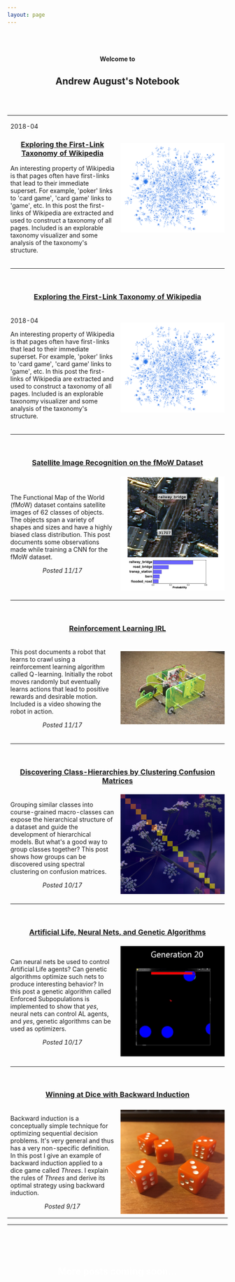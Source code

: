 ```yaml
---
layout: page
---
```


<!-- <div style="background-image: url(yellow.jpg); background-position: center; background-repeat: no-repeat; background-size: cover;"> -->
<div>
<br />
<br />
<center><h4><b>Welcome to</b></h4></center>
<center><h2><b>Andrew August's Notebook</b></h2></center>
<!-- <center><h2>&#x1f4d5;</h2></center> -->
<br />
<br />
</div>
<!-- </div> -->

<table>
<tr class="notebook-table">
  <td width="50%" class="full">
    <p>2018-04</p>
    <h3><center><a href="/wikilinks/"><b>Exploring the First-Link Taxonomy of Wikipedia</b></a></center></h3>
    <p>An interesting property of Wikipedia is that pages often have first-links that lead to their immediate superset.  For example, 'poker' links to 'card game', 'card game' links to 'game', etc.  In this post the first-links of Wikipedia are extracted and used to construct a taxonomy of all pages.  Included is an explorable taxonomy visualizer and some analysis of the taxonomy's structure.</p>
  </td>
  <td width="50%" class="full">
       <a href="/wikilinks/"><img src="wikilinks/net70k.png"></a>
   </td>
</tr>
<tr class="notebook-table">
  <td colspan="2" class="full">
    <hr><br />
    <h3><center><a href="/wikilinks/"><b>Exploring the First-Link Taxonomy of Wikipedia</b></a></center></h3>
  </td>
</tr>
<tr class="notebook-table">
  <td width="50%" class="full">
    <p>2018-04</p>
    <p>An interesting property of Wikipedia is that pages often have first-links that lead to their immediate superset.  For example, 'poker' links to 'card game', 'card game' links to 'game', etc.  In this post the first-links of Wikipedia are extracted and used to construct a taxonomy of all pages.  Included is an explorable taxonomy visualizer and some analysis of the taxonomy's structure.</p>
  </td>
  <td width="50%" class="full">
       <a href="/wikilinks/"><img src="wikilinks/net70k.png"></a>
   </td>
</tr>
<tr class="notebook-table">
  <td colspan="2" class="full">
    <hr><br />
    <h3><center><a href="/fmow/"><b>Satellite Image Recognition on the fMoW Dataset</b></a></center></h3>
  </td>
 </tr>
 <tr class="notebook-table">
   <td width="50%" class="full">
       <p>
         The Functional Map of the World (fMoW) dataset contains satellite images of 62 classes of objects. The objects span a variety of shapes and sizes and have a highly biased class distribution.  This post documents some observations made while training a CNN for the fMoW dataset.
         <br /><center><em>Posted 11/17</em></center>
       </p>
   </td>
   <td width="50%" class="full">
       <a href="/fmow/"><img src="fmow/notebook-im-probability.png"></a>
   </td>
 </tr>
<tr class="notebook-table">
  <td colspan="2" class="full">
    <hr><br />
    <h3><center><a href="/rl/"><b>Reinforcement Learning IRL</b></a></center></h3>
  </td>
 </tr>
 <tr class="notebook-table">
   <td width="50%" class="full">
       <p>
         This post documents a robot that learns to crawl using a reinforcement learning algorithm called Q-learning.  Initially the robot moves randomly but eventually learns actions that lead to positive rewards and desirable motion. Included is a video showing the robot in action.
         <br /><center><em>Posted 11/17</em></center>
       </p>
   </td>
   <td width="50%" class="full">
       <a href="/rl/"><img src="rl/notebook_im.png"></a>
   </td>
 </tr>

<tr class="notebook-table">
  <td colspan="2" class="full">
    <hr><br />
    <h3><center><a href="/cm-clustering/"><b>Discovering Class-Hierarchies by Clustering Confusion Matrices</b></a></center></h3>
  </td>
 </tr>
 <tr class="notebook-table">
   <td width="50%" class="full">
       <p>
         Grouping similar classes into course-grained macro-classes can expose the hierarchical structure of a dataset and guide the development of hierarchical models.  But what's a good way to group classes together?  This post shows how groups can be discovered using spectral clustering on confusion matrices.
         <br /><center><em>Posted 10/17</em></center>
       </p>
   </td>
   <td width="50%" class="full">
       <a href="/cm-clustering/"><img src="cm-clustering/notebook_im.png"></a>
   </td>
 </tr>

<tr class="notebook-table">
  <td colspan="2" class="full">
    <hr><br />
    <h3><center><a href="/neuroev/"><b>Artificial Life, Neural Nets, and Genetic Algorithms</b></a></center></h3>
  </td>
 </tr>
 <tr class="notebook-table">
   <td width="50%" class="full">
       <p>
         Can neural nets be used to control Artificial Life agents?  Can genetic algorithms optimize such nets to produce interesting behavior?  In this post a genetic algorithm called Enforced Subpopulations is implemented to show that <em>yes</em>, neural nets can control AL agents, and <em>yes</em>, genetic algorithms can be used as optimizers.
         <br /><center><em>Posted 10/17</em></center>
       </p>
   </td>
   <td width="50%" class="full">
       <a href="/neuroev/"><img src="neuroev/giphy.gif"></a>
   </td>
 </tr>

  <tr class="notebook-table">
    <td colspan="2" class="full">
      <hr><br />
      <h3><center><a href="/bellman/"><b>Winning at Dice with Backward Induction</b></a></center></h3>
    </td>
   </tr>
   <tr class="notebook-table">
     <td width="50%" class="full">
         <p>
           Backward induction is a conceptually simple technique for optimizing sequential decision problems.  It's very general and thus has a very non-specific definition.  In this post I give an example of backward induction applied to a dice game called <em>Threes</em>.  I explain the rules of <em>Threes</em> and derive its optimal strategy using backward induction.
           <br /><center><em>Posted 9/17</em></center>
         </p>
     </td>
     <td width="50%" class="full">
         <a href="/bellman/"><img src="bellman/dice2.JPG"></a>
     </td>
   </tr>
</table>

<hr>
<div style="background-image: url(Um-dia-na-Terra.gif); background-position: center; background-repeat: no-repeat;
background-size: cover;">
<br />
<br />
<br />
<center><font color="white"><h2>More posts coming soon...</h2></font></center>
<br />
<br />
<br />
</div>

<!--<br />
<center><img src="Um-dia-na-Terra.gif"></center>
<br />

<center><h2> More posts coming soon!!! </h2></center>
-->
